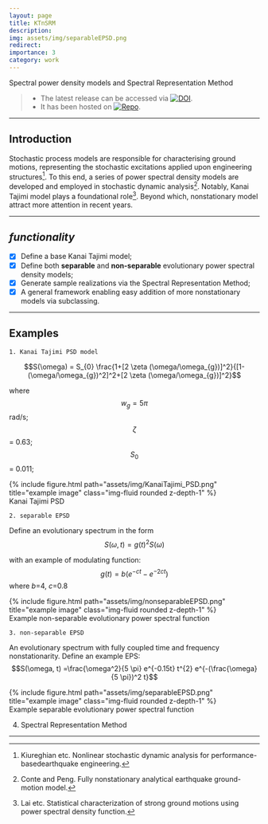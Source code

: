 ```yaml
---
layout: page
title: KTnSRM
description: 
img: assets/img/separableEPSD.png
redirect:
importance: 3
category: work
---
```


Spectral power density models and Spectral Representation Method

>
> - The latest release can be accessed via [![DOI](https://zenodo.org/badge/DOI/10.5281/zenodo.7979812.svg)](https://doi.org/10.5281/zenodo.7979812).
> - It has been hosted on [![Repo](https://badgen.net/badge/icon/GitHub?icon=github&label)](https://github.com/leslieDLcy/ktnsrm).
>

***

## Introduction
Stochastic process models are responsible for characterising ground motions, representing the stochastic excitations applied upon engineering structures[^1]. To this end, a series of power spectral density models are developed and employed in stochastic dynamic analysis[^2]. Notably, Kanai Tajimi model plays a foundational role[^3]. Beyond which, nonstationary model attract more attention in recent years.

***

## *functionality*

- [x] Define a base Kanai Tajimi model;
- [x] Define both **separable** and **non-separable** evolutionary power spectral density models;
- [x] Generate sample realizations via the Spectral Representation Method;
- [x] A general framework enabling easy addition of more nonstationary models via subclassing.

***

## Examples

`1. Kanai Tajimi PSD model`

$$S(\omega) = S_{0} \frac{1+[2 \zeta (\omega/\omega_{g})]^2}{[1-(\omega/\omega_{g})^2]^2+[2 \zeta (\omega/\omega_{g})]^2}$$

where $$w_{g}=5 \pi$$ rad/s; $$\zeta$$ = 0.63; $$S_{0}$$ = 0.011;

<div class="row">
    <div class="col-sm mt-3 mt-md-0">
        {% include figure.html path="assets/img/KanaiTajimi_PSD.png" title="example image" class="img-fluid rounded z-depth-1" %}
    </div>
</div>
<div class="caption">
    Kanai Tajimi PSD
</div>


`2. separable EPSD`

Define an evolutionary spectrum in the form $$S(\omega, t)=g(t)^2S(\omega)$$

with an example of modulating function:
$$g(t)=b(e^{-ct} - e^{-2ct})$$
where $b$=4, $c$=0.8

<div class="row">
    <div class="col-sm mt-3 mt-md-0">
        {% include figure.html path="assets/img/nonseparableEPSD.png" title="example image" class="img-fluid rounded z-depth-1" %}
    </div>
</div>
<div class="caption">
    Example non-separable evolutionary power spectral function
</div>


`3. non-separable EPSD`

An evolutionary spectrum with fully coupled time and frequency nonstationarity. Define an example EPS:
$$S(\omega, t) =\frac{\omega^2}{5 \pi} e^{-0.15t} t^{2} e^{-(\frac{\omega}{5 \pi})^2 t}$$ 

<div class="row">
    <div class="col-sm mt-3 mt-md-0">
        {% include figure.html path="assets/img/separableEPSD.png" title="example image" class="img-fluid rounded z-depth-1" %}
    </div>
</div>
<div class="caption">
    Example separable evolutionary power spectral function
</div>


4. Spectral Representation Method

***

[^1]: Kiureghian etc. Nonlinear stochastic dynamic analysis for performance-basedearthquake engineering. 
[^2]: Conte and Peng. Fully nonstationary analytical earthquake ground-motion model.
[^3]: Lai etc. Statistical characterization of strong ground motions using power spectral density function.
